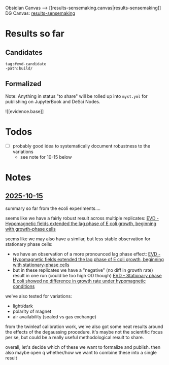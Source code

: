Obsidian Canvas --> [[results-sensemaking.canvas|results-sensemaking]]
DG Canvas: [results-sensemaking](../Discourse%20Canvas/results-sensemaking.md)
# Results so far

## Candidates
```query
tag:#evd-candidate
-path:build/
```

## Formalized

Note: Anything in status "to share" will be rolled up into `myst.yml` for publishing on JupyterBook and DeSci Nodes.

![[evidence.base]]

# Todos

- [ ] probably good idea to systematically document robustness to the variations
	- see note for 10-15 below
# Notes

## [2025-10-15](2025-10-15)

summary so far from the ecoli experiments....

seems like we have a fairly robust result across multiple replicates: [EVD - Hypomagnetic fields extended the lag phase of E coli growth, beginning with growth-phase cells](discourse_graph/EVD%20-%20Hypomagnetic%20fields%20extended%20the%20lag%20phase%20of%20E%20coli%20growth,%20beginning%20with%20growth-phase%20cells.md)

seems like we may also have a similar, but less stable observation for stationary phase cells:
- we have an observation of a more pronounced lag phase effect: [EVD - Hypomagnetic fields extended the lag phase of E coli growth, beginning with stationary-phase cells](discourse_graph/EVD%20-%20Hypomagnetic%20fields%20extended%20the%20lag%20phase%20of%20E%20coli%20growth,%20beginning%20with%20stationary-phase%20cells.md)
- but in these replicates we have a "negative" (no diff in growth rate) result in one run (could be too high OD though) [EVD - Stationary phase E coli showed no difference in growth rate under hypomagnetic conditions](EVD%20-%20Stationary%20phase%20E%20coli%20showed%20no%20difference%20in%20growth%20rate%20under%20hypomagnetic%20conditions)

we've also tested for variations:
- light/dark
- polarity of magnet
- air availability (sealed vs gas exchange)

from the twinleaf calibration work, we've also got some neat results around the effects of the degaussing procedure. it's maybe not the scientific focus per se, but could be a really useful methodological result to share.

overall, let's decide which of these we want to formalize and publish.
then also maybe open q whether/how we want to combine these into a single result